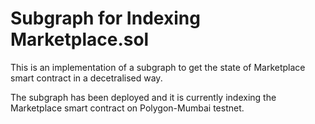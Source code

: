 # Subgraph for Indexing Marketplace.sol

This is an implementation of a subgraph to get the state of Marketplace smart contract
in a decetralised way.

The subgraph has been deployed and it is currently indexing the Marketplace smart contract
on Polygon-Mumbai testnet.
